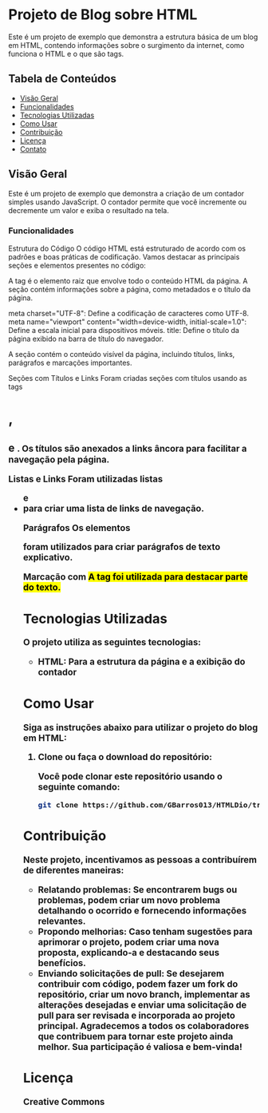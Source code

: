 # Projeto de Blog sobre HTML

Este é um projeto de exemplo que demonstra a estrutura básica de um blog em HTML, contendo informações sobre o surgimento da internet, como funciona o HTML e o que são tags.

## Tabela de Conteúdos

- [Visão Geral](#visão-geral)
- [Funcionalidades](#funcionalidades)  
- [Tecnologias Utilizadas](#tecnologias-utilizadas)
- [Como Usar](#como-usar)
- [Contribuição](#contribuição)
- [Licença](#licença)
- [Contato](#contato)

## Visão Geral

Este é um projeto de exemplo que demonstra a criação de um contador simples usando JavaScript. O contador permite que você incremente ou decremente um valor e exiba o resultado na tela.

### Funcionalidades

Estrutura do Código
O código HTML está estruturado de acordo com os padrões e boas práticas de codificação. Vamos destacar as principais seções e elementos presentes no código:
<html> 
A tag <html> é o elemento raiz que envolve todo o conteúdo HTML da página.

<head>
A seção <head> contém informações sobre a página, como metadados e o título da página.

meta charset="UTF-8": Define a codificação de caracteres como UTF-8.
meta name="viewport" content="width=device-width, initial-scale=1.0": Define a escala inicial para dispositivos móveis.
title: Define o título da página exibido na barra de título do navegador.
<body>
A seção <body> contém o conteúdo visível da página, incluindo títulos, links, parágrafos e marcações importantes.

Seções com Títulos e Links
Foram criadas seções com títulos usando as tags <h1>, <h2> e <small>. Os títulos são anexados a links âncora para facilitar a navegação pela página.

Listas e Links
Foram utilizadas listas <ul> e <li> para criar uma lista de links de navegação.

Parágrafos
Os elementos <p> foram utilizados para criar parágrafos de texto explicativo.

Marcação com <mark>
A tag <mark> foi utilizada para destacar parte do texto.
  

## Tecnologias Utilizadas

 O projeto utiliza as seguintes tecnologias:
- HTML: Para a estrutura da página e a exibição do contador


## Como Usar

Siga as instruções abaixo para utilizar o projeto do blog em HTML:

1. **Clone ou faça o download do repositório:**

   Você pode clonar este repositório usando o seguinte comando:

   ```bash
   git clone https://github.com/GBarros013/HTMLDio/tree/main/Projetos/BlogSobreOQueAprendi

## Contribuição

Neste projeto, incentivamos as pessoas a contribuírem de diferentes maneiras:

 - **Relatando problemas:** Se encontrarem bugs ou problemas, podem criar um novo problema detalhando o ocorrido e fornecendo informações relevantes.
 - **Propondo melhorias:** Caso tenham sugestões para aprimorar o projeto, podem criar uma nova proposta, explicando-a e destacando seus benefícios.
 - **Enviando solicitações de pull:** Se desejarem contribuir com código, podem fazer um fork do repositório, criar um novo branch, implementar as alterações desejadas e enviar uma solicitação de pull para ser revisada e incorporada ao projeto principal.
Agradecemos a todos os colaboradores que contribuem para tornar este projeto ainda melhor. Sua participação é valiosa e bem-vinda!

## Licença

Creative Commons